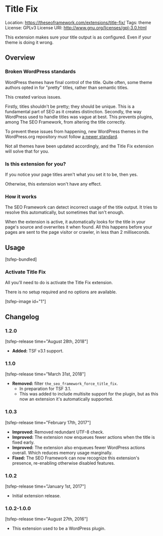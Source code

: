 # Title Fix
Location: https://theseoframework.com/extensions/title-fix/
Tags: theme
License: GPLv3
License URI: http://www.gnu.org/licenses/gpl-3.0.html

This extension makes sure your title output is as configured. Even if your theme is doing it wrong.

## Overview

### Broken WordPress standards

WordPress themes have final control of the title. Quite often, some theme authors opted in for "pretty" titles, rather than semantic titles.

This created various issues.

Firstly, titles shouldn't be pretty; they should be unique. This is a fundamental part of SEO as it creates distinction.
Secondly, the way WordPress used to handle titles was vague at best. This prevents plugins, among The SEO Framework, from altering the title correctly.

To prevent these issues from happening, new WordPress themes in the WordPress.org repository must follow [a newer standard](https://make.wordpress.org/core/2014/10/29/title-tags-in-4-1/).

Not all themes have been updated accordingly, and the Title Fix extension will solve that for you.

### Is this extension for you?

If you notice your page titles aren't what you set it to be, then yes.

Otherwise, this extension won't have any effect.

### How it works

The SEO Framework can detect incorrect usage of the title output. It tries to resolve this automatically, but sometimes that isn't enough.

When the extension is active, it automatically looks for the title in your page's source and overwrites it when found.
All this happens before your pages are sent to the page visitor or crawler, in less than 2 milliseconds.

## Usage

[tsfep-bundled]

### Activate Title Fix

All you'll need to do is activate the Title Fix extension.

There is no setup required and no options are available.

[tsfep-image id="1"]

## Changelog

### 1.2.0

[tsfep-release time="August 28th, 2018"]

* **Added:** TSF v3.1 support.

### 1.1.0

[tsfep-release time="March 31st, 2018"]

* **Removed:** filter `the_seo_framework_force_title_fix`.
	* In preparation for TSF 3.1.
	* This was added to include multisite support for the plugin, but as this now an extension it's automatically supported.

### 1.0.3

[tsfep-release time="February 17th, 2017"]

* **Improved:** Removed redundant UTF-8 check.
* **Improved:** The extension now enqueues fewer actions when the title is fixed early.
* **Improved:** The extension also enqueues fewer WordPress actions overall. Which reduces memory usage marginally.
* **Fixed:** The SEO Framework can now recognize this extension's presence, re-enabling otherwise disabled features.

### 1.0.2

[tsfep-release time="January 1st, 2017"]

* Initial extension release.

### 1.0.2-1.0.0

[tsfep-release time="August 27th, 2016"]

* This extension used to be a WordPress plugin.
